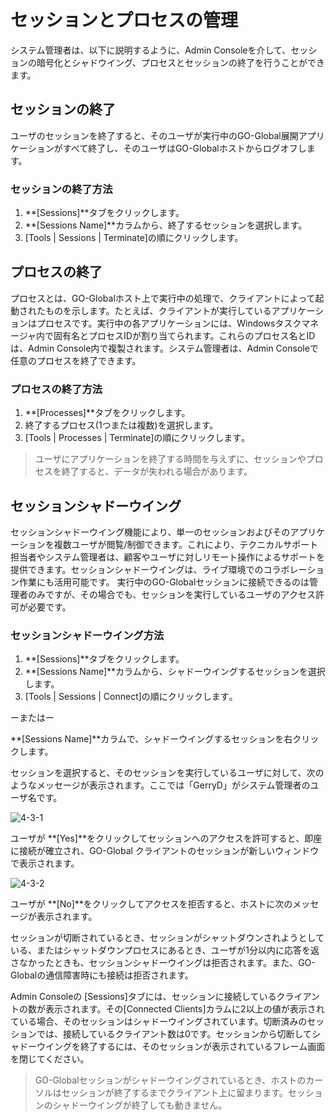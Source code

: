 # セッションとプロセスの管理

システム管理者は、以下に説明するように、Admin Consoleを介して、セッションの暗号化とシャドウイング、プロセスとセッションの終了を行うことができます。

## セッションの終了

ユーザのセッションを終了すると、そのユーザが実行中のGO-Global展開アプリケーションがすべて終了し、そのユーザはGO-Globalホストからログオフします。

### セッションの終了方法

1. **[Sessions]**タブをクリックします。
2. **[Sessions Name]**カラムから、終了するセッションを選択します。
3. [Tools | Sessions | Terminate]の順にクリックします。

## プロセスの終了

プロセスとは、GO-Globalホスト上で実行中の処理で、クライアントによって起動されたものを示します。たとえば、クライアントが実行しているアプリケーションはプロセスです。実行中の各アプリケーションには、Windowsタスクマネージャ内で固有名とプロセスIDが割り当てられます。これらのプロセス名とIDは、Admin Console内で複製されます。システム管理者は、Admin Consoleで任意のプロセスを終了できます。

### プロセスの終了方法

1. **[Processes]**タブをクリックします。
2. 終了するプロセス(1つまたは複数)を選択します。
3. [Tools | Processes | Terminate]の順にクリックします｡

>ユーザにアプリケーションを終了する時間を与えずに、セッションやプロセスを終了すると、データが失われる場合があります。

## セッションシャドーウイング

セッションシャドーウイング機能により、単一のセッションおよびそのアプリケーションを複数ユーザが閲覧/制御できます。これにより、テクニカルサポート担当者やシステム管理者は、顧客やユーザに対しリモート操作によるサポートを提供できます。セッションシャドーウイングは、ライブ環境でのコラボレーション作業にも活用可能です。 実行中のGO-Globalセッションに接続できるのは管理者のみですが、その場合でも、セッションを実行しているユーザのアクセス許可が必要です。

### セッションシャドーウイング方法

1. **[Sessions]**タブをクリックします。
2. **[Sessions Name]**カラムから、シャドーウイングするセッションを選択します。
3. [Tools | Sessions | Connect]の順にクリックします｡

ーまたはー

**[Sessions Name]**カラムで、シャドーウイングするセッションを右クリックします。

セッションを選択すると、そのセッションを実行しているユーザに対して、次のようなメッセージが表示されます。ここでは「GerryD」がシステム管理者のユーザ名です。

![4-3-1](/img/4-3-1.png) 

ユーザが **[Yes]**をクリックしてセッションへのアクセスを許可すると、即座に接続が確立され、GO-Global クライアントのセッションが新しいウィンドウで表示されます。

![4-3-2](/img/4-3-2.png)

ユーザが **[No]**をクリックしてアクセスを拒否すると、ホストに次のメッセージが表示されます。

セッションが切断されているとき、セッションがシャットダウンされようとしている、またはシャットダウンプロセスにあるとき、ユーザが1分以内に応答を返さなかったときも、セッションシャドーウイングは拒否されます。また、GO-Globalの通信障害時にも接続は拒否されます。

Admin Consoleの [Sessions]タブには、セッションに接続しているクライアントの数が表示されます。その[Connected Clients]カラムに2以上の値が表示されている場合、そのセッションはシャドーウイングされています。切断済みのセッションでは、接続しているクライアント数は0です。セッションから切断してシャドーウイングを終了するには、そのセッションが表示されているフレーム画面を閉じてください。

>GO-Globalセッションがシャドーウイングされているとき、ホストのカーソルはセッションが終了するまでクライアント上に留まります。セッションのシャドーウイングが終了しても動きません。
